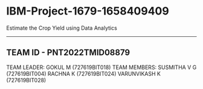 # IBM-Project-1679-1658409409
Estimate the Crop Yield using Data Analytics

--------------------------------

TEAM ID - PNT2022TMID08879
--------------------------------
TEAM LEADER:
  GOKUL M (727619BIT018)
TEAM MEMBERS:
  SUSMITHA V G (727619BIT004)
  RACHNA K (727619BIT024)
  VARUNVIKASH K (727619BIT028)
 
